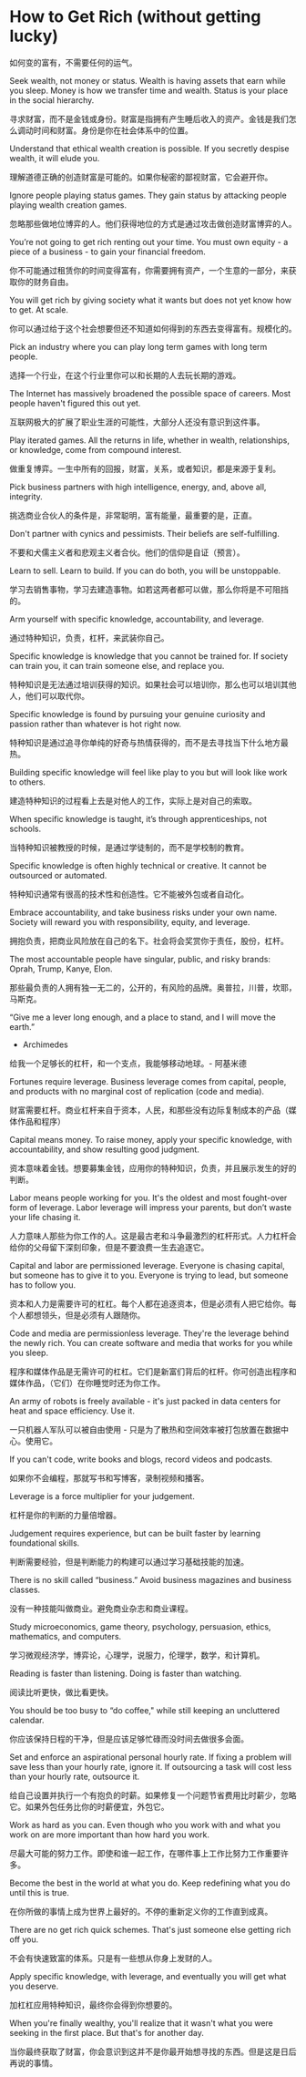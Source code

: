 # How to Get Rich (without getting lucky) 

如何变的富有，不需要任何的运气。



Seek wealth, not money or status. Wealth is having assets that earn while you sleep. Money is how we transfer time and wealth. Status is your place in the social hierarchy.

寻求财富，而不是金钱或身份。财富是指拥有产生睡后收入的资产。金钱是我们怎么调动时间和财富。身份是你在社会体系中的位置。



Understand that ethical wealth creation is possible. If you secretly despise wealth, it will elude you.

理解道德正确的创造财富是可能的。如果你秘密的鄙视财富，它会避开你。



Ignore people playing status games. They gain status by attacking people playing wealth creation games.

忽略那些做地位博弈的人。他们获得地位的方式是通过攻击做创造财富博弈的人。



You’re not going to get rich renting out your time. You must own equity - a piece of a business - to gain your financial freedom.

你不可能通过租赁你的时间变得富有，你需要拥有资产，一个生意的一部分，来获取你的财务自由。



You will get rich by giving society what it wants but does not yet know how to get. At scale.

你可以通过给于这个社会想要但还不知道如何得到的东西去变得富有。规模化的。



Pick an industry where you can play long term games with long term people.

选择一个行业，在这个行业里你可以和长期的人去玩长期的游戏。



The Internet has massively broadened the possible space of careers. Most people haven't figured this out yet.

互联网极大的扩展了职业生涯的可能性，大部分人还没有意识到这件事。



Play iterated games. All the returns in life, whether in wealth, relationships, or knowledge, come from compound interest.

做重复博弈。一生中所有的回报，财富，关系，或者知识，都是来源于复利。



Pick business partners with high intelligence, energy, and, above all, integrity.

挑选商业合伙人的条件是，非常聪明，富有能量，最重要的是，正直。



Don't partner with cynics and pessimists. Their beliefs are self-fulfilling.

不要和犬儒主义者和悲观主义者合伙。他们的信仰是自证（预言）。



Learn to sell. Learn to build. If you can do both, you will be unstoppable.

学习去销售事物，学习去建造事物。如若这两者都可以做，那么你将是不可阻挡的。


Arm yourself with specific knowledge, accountability, and leverage.

通过特种知识，负责，杠杆，来武装你自己。



Specific knowledge is knowledge that you cannot be trained for. If society can train you, it can train someone else, and replace you.

特种知识是无法通过培训获得的知识。如果社会可以培训你，那么也可以培训其他人，他们可以取代你。



Specific knowledge is found by pursuing your genuine curiosity and passion rather than whatever is hot right now.

特种知识是通过追寻你单纯的好奇与热情获得的，而不是去寻找当下什么地方最热。



Building specific knowledge will feel like play to you but will look like work to others.

建造特种知识的过程看上去是对他人的工作，实际上是对自己的索取。



When specific knowledge is taught, it’s through apprenticeships, not schools.

当特种知识被教授的时候，是通过学徒制的，而不是学校制的教育。



Specific knowledge is often highly technical or creative. It cannot be outsourced or automated.

特种知识通常有很高的技术性和创造性。它不能被外包或者自动化。



Embrace accountability, and take business risks under your own name. Society will reward you with responsibility, equity, and leverage.

拥抱负责，把商业风险放在自己的名下。社会将会奖赏你于责任，股份，杠杆。



The most accountable people have singular, public, and risky brands: Oprah, Trump, Kanye, Elon.

那些最负责的人拥有独一无二的，公开的，有风险的品牌。奥普拉，川普，坎耶，马斯克。



“Give me a lever long enough, and a place to stand, and I will move the earth.”

- Archimedes

给我一个足够长的杠杆，和一个支点，我能够移动地球。- 阿基米德



Fortunes require leverage. Business leverage comes from capital, people, and products with no marginal cost of replication (code and media).

财富需要杠杆。商业杠杆来自于资本，人民，和那些没有边际复制成本的产品（媒体作品和程序）



Capital means money. To raise money, apply your specific knowledge, with accountability, and show resulting good judgment.

资本意味着金钱。想要募集金钱，应用你的特种知识，负责，并且展示发生的好的判断。



Labor means people working for you. It's the oldest and most fought-over form of leverage. Labor leverage will impress your parents, but don’t waste your life chasing it.

人力意味人那些为你工作的人。这是最古老和斗争最激烈的杠杆形式。人力杠杆会给你的父母留下深刻印象，但是不要浪费一生去追逐它。



Capital and labor are permissioned leverage. Everyone is chasing capital, but someone has to give it to you. Everyone is trying to lead, but someone has to follow you.

资本和人力是需要许可的杠杠。每个人都在追逐资本，但是必须有人把它给你。每个人都想领头，但是必须有人跟随你。



Code and media are permissionless leverage. They're the leverage behind the newly rich. You can create software and media that works for you while you sleep.

程序和媒体作品是无需许可的杠杠。它们是新富们背后的杠杆。你可创造出程序和媒体作品，（它们）在你睡觉时还为你工作。



An army of robots is freely available - it's just packed in data centers for heat and space efficiency. Use it.

一只机器人军队可以被自由使用 - 只是为了散热和空间效率被打包放置在数据中心。使用它。



If you can't code, write books and blogs, record videos and podcasts.

如果你不会编程，那就写书和写博客，录制视频和播客。



Leverage is a force multiplier for your judgement.

杠杆是你的判断的力量倍增器。


Judgement requires experience, but can be built faster by learning foundational skills.

判断需要经验，但是判断能力的构建可以通过学习基础技能的加速。



There is no skill called “business.” Avoid business magazines and business classes.

没有一种技能叫做商业。避免商业杂志和商业课程。



Study microeconomics, game theory, psychology, persuasion, ethics, mathematics, and computers.

学习微观经济学，博弈论，心理学，说服力，伦理学，数学，和计算机。



Reading is faster than listening. Doing is faster than watching.

阅读比听更快，做比看更快。



You should be too busy to “do coffee," while still keeping an uncluttered calendar.

你应该保持日程的干净，但是应该足够忙碌而没时间去做很多会面。



Set and enforce an aspirational personal hourly rate. If fixing a problem will save less than your hourly rate, ignore it. If outsourcing a task will cost less than your hourly rate, outsource it.

给自己设置并执行一个有抱负的时薪。如果修复一个问题节省费用比时薪少，忽略它。如果外包任务比你的时薪便宜，外包它。



Work as hard as you can. Even though who you work with and what you work on are more important than how hard you work.

尽最大可能的努力工作。即使和谁一起工作，在哪件事上工作比努力工作重要许多。



Become the best in the world at what you do. Keep redefining what you do until this is true.

在你所做的事情上成为世界上最好的。不停的重新定义你的工作直到成真。



There are no get rich quick schemes. That's just someone else getting rich off you.

不会有快速致富的体系。只是有一些想从你身上发财的人。



Apply specific knowledge, with leverage, and eventually you will get what you deserve.

加杠杠应用特种知识，最终你会得到你想要的。



When you're finally wealthy, you'll realize that it wasn't what you were seeking in the first place. But that's for another day.

当你最终获取了财富，你会意识到这并不是你最开始想寻找的东西。但是这是日后再说的事情。